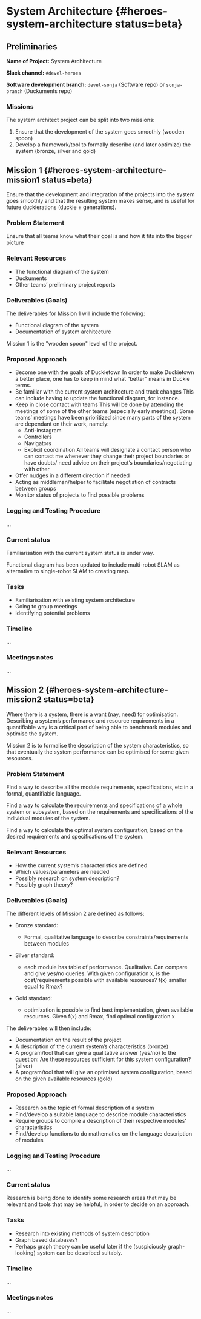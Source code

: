 # System Architecture {#heroes-system-architecture status=beta}

## Preliminaries

**Name of Project:** System Architecture

<!-- **Team:**

* Sonja Brits (Zurich) (System architect)
* Andrea Censi (Zurich) (Mentor/Supervisor) -->

**Slack channel:** `#devel-heroes`

**Software development branch:** `devel-sonja` (Software repo) or `sonja-branch` (Duckuments repo)

### Missions

The system architect project can be split into two missions:

1. Ensure that the development of the system goes smoothly (wooden spoon)
2. Develop a framework/tool to formally describe (and later optimize) the system (bronze, silver and gold)

## Mission 1 {#heroes-system-architecture-mission1 status=beta}
Ensure that the development and integration of the projects into the system goes smoothly and that the resulting system makes sense, and is useful for future duckierations (duckie + generations).

### Problem Statement
Ensure that all teams know what their goal is and how it fits into the bigger picture

### Relevant Resources
* The functional diagram of the system
* Duckuments
* Other teams’ preliminary project reports

### Deliverables (Goals)
The deliverables for Mission 1 will include the following:

* Functional diagram of the system
* Documentation of system architecture

Mission 1 is the "wooden spoon" level of the project.

### Proposed Approach

* Become one with the goals of Duckietown
    In order to make Duckietown a better place, one has to keep in mind what “better” means in Duckie terms. 
* Be familiar with the current system architecture and track changes
    This can include having to update the functional diagram, for instance.
* Keep in close contact with teams
    This will be done by attending the meetings of some of the other teams (especially early meetings). Some teams’ meetings have been prioritized since many parts of the system are dependant on their work, namely:
    * Anti-instagram
    * Controllers
    * Navigators
    * Explicit coordination
    All teams will designate a contact person who can contact me whenever they change their project boundaries or have doubts/ need advice on their project’s boundaries/negotiating with other 
* Offer nudges in a different direction if needed
* Acting as middleman/helper to facilitate negotiation of contracts between groups
* Monitor status of projects to find possible problems

### Logging and Testing Procedure
...

### Current status

Familiarisation with the current system status is under way.

Functional diagram has been updated to include multi-robot SLAM as alternative to single-robot SLAM to creating map.

### Tasks
* Familiarisation with existing system architecture
* Going to group meetings
* Identifying potential problems

### Timeline
...

### Meetings notes
...

## Mission 2 {#heroes-system-architecture-mission2 status=beta}
Where there is a system, there is a want (nay, need) for optimisation. Describing a system’s performance and resource requirements in a quantifiable way is a critical part of being able to benchmark modules and optimise the system. 

Mission 2 is to formalise the description of the system characteristics, so that eventually the system performance can be optimised for some given resources.

### Problem Statement
Find a way to describe all the module requirements, specifications, etc in a formal, quantifiable language.

Find a way to calculate the requirements and specifications of a whole system or subsystem, based on the requirements and specifications of the individual modules of the system.

Find a way to calculate the optimal system configuration, based on the desired requirements and specifications of the system.

### Relevant Resources
* How the current system’s characteristics are defined
* Which values/parameters are needed
* Possibly research on system description?
* Possibly graph theory?

### Deliverables (Goals)
The different levels of Mission 2 are defined as follows: 

* Bronze standard:
    * Formal, qualitative language to describe constraints/requirements between modules

* Silver standard:
    * each module has table of performance. Qualitative. Can compare and give yes/no queries. With given configuration x, is the cost/requirements possible with available resources? f(x) smaller equal to Rmax?

* Gold standard:
    * optimization is possible to find best implementation, given available resources. Given f(x) and Rmax, find optimal configuration x

The deliverables will then include:

* Documentation on the result of the project
* A description of the current system’s characteristics (bronze)
* A program/tool that can give a qualitative answer (yes/no) to the question: Are these resources sufficient for this system configuration? (silver)
* A program/tool that will give an optimised system configuration, based on the given available resources (gold)

### Proposed Approach
* Research on the topic of formal description of a system
* Find/develop a suitable language to describe module characteristics
* Require groups to compile a description of their respective modules’ characteristics
* Find/develop functions to do mathematics on the language description of modules

### Logging and Testing Procedure
...

### Current status

Research is being done to identify some research areas that may be relevant and tools that may be helpful, in order to decide on an approach.

### Tasks
* Research into existing methods of system description
* Graph based databases?
* Perhaps graph theory can be useful later if the (suspiciously graph-looking) system can be described suitably.

### Timeline
...

### Meetings notes
...



